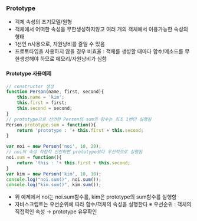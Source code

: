 ### Prototype
- 객체 속성의 초기모델/원형
- 객체에서 어떠한 속성을 무한생성하지않고 여러 개의 객체에서 이용가능한 속성의 형태
- 1선언 n사용으로, 자원낭비를 줄일 수 있음
- 프로토타입을 사용하지 않을 경우 비효율 : 객체를 생성할 때마다 함수/메소드를 무한생성해야 하므로 메모리/자원낭비가 심함

#### Prototype 사용예제
```javascript
// constructor 생성
function Person(name, first, second){
    this.name = 'kim';
    this.first = first;
    this.second = second;
}
// prototype으로 선언한 Person의 sum의 함수는 최초 1번만 실행됨
Person.prototype.sum = function(){
    return 'prototype : '+ this.first + this.second;
}

var noi = new Person('noi', 10, 20);
// noi의 속성 직접적 선언하면 prototype보다 우선적으로 실행됨
noi.sum = function(){
    return 'this : '+ this.first + this.second; 
}
var kim = new Person('kim', 10, 10);
console.log("noi.sum()", noi.sum());
console.log("kim.sum()", kim.sum());
```
- 위 예제에서 noi는 noi.sum함수를, kim은 prototype의 sum함수를 실행함
- 자바스크립트는 우선순위에 따라 함수/객체의 속성을 실행한다
  ※ 우선순위 : 객체의 직접적인 속성 → prototype 유무확인